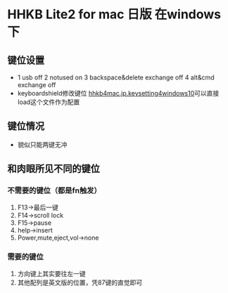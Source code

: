# HHKB Lite2 for mac 日版 在windows下
## 键位设置
* 1 usb off 2 notused on 3 backspace&delete exchange off 4 alt&cmd exchange off
* keyboardshield修改键位
[hhkb4mac.jp.keysetting4windows10](https://github.com/RayXu14/Tools/blob/master/files/hhkb4mac.jp.windows10%E9%94%AE%E4%BD%8D%E8%AE%BE%E7%BD%AE.txt)可以直接load这个文件作为配置


## 键位情况
* 貌似只能两键无冲

## 和肉眼所见不同的键位
### 不需要的键位（都是fn触发）
1. F13->最后一键
2. F14->scroll lock
3. F15->pause
4. help->insert
5. Power,mute,eject,vol->none

### 需要的键位
1. 方向键上其实要往左一键
2. 其他配列是英文版的位置，凭87键的直觉即可
